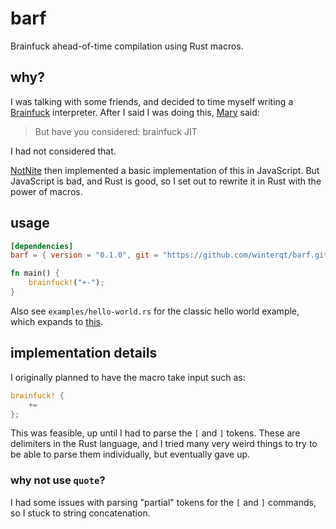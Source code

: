 # barf

Brainfuck ahead-of-time compilation using Rust macros.

## why?

I was talking with some friends, and decided to time myself writing a [Brainfuck](https://en.wikipedia.org/wiki/Brainfuck) interpreter. After I said I was doing this, [Mary](https://github.com/Mstrodl) said:

> But have you considered: brainfuck JIT

I had not considered that.

[NotNite](https://notnite.com) then implemented a basic implementation of this in JavaScript. But JavaScript is bad, and Rust is good, so I set out to rewrite it in Rust with the power of macros.

## usage

```toml
[dependencies]
barf = { version = "0.1.0", git = "https://github.com/winterqt/barf.git" }
```

```rust
fn main() {
    brainfuck!("+-");
}
```

Also see `examples/hello-world.rs` for the classic hello world example, which expands to [this](https://play.rust-lang.org/?version=stable&mode=debug&edition=2018&gist=fbc5dd3c6ac6f7f32734a44912658fa5).

## implementation details

I originally planned to have the macro take input such as:
```rust
brainfuck! {
    +=
};
```

This was feasible, up until I had to parse the `[` and `]` tokens. These are delimiters in the Rust language, and I tried many very weird things to try to be able to parse them individually, but eventually gave up.

### why not use `quote`?

I had some issues with parsing "partial" tokens for the `[` and `]` commands, so I stuck to string concatenation.

